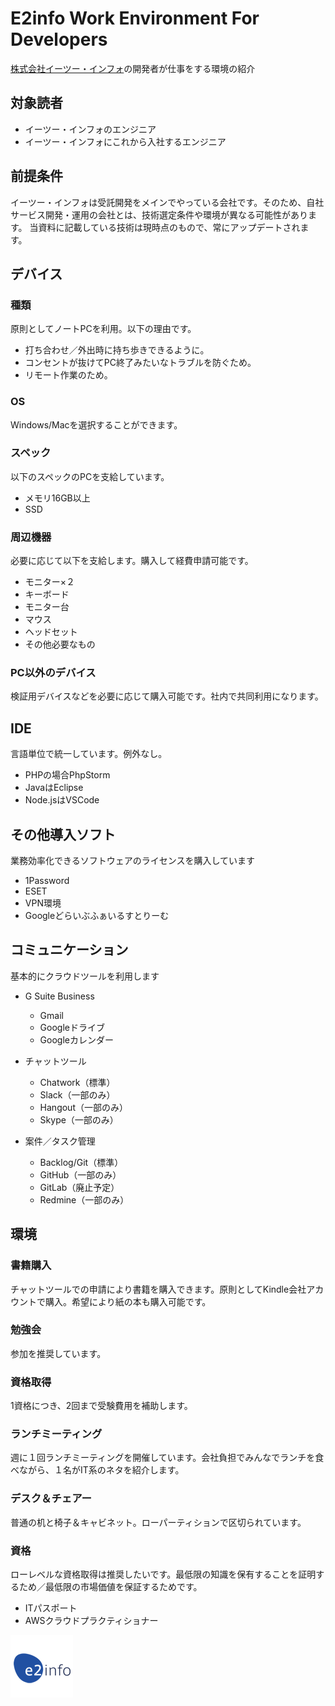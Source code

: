 # E2info Work Environment For Developers

[株式会社イーツー・インフォ](https://www.e2info.co.jp/)の開発者が仕事をする環境の紹介

## 対象読者

* イーツー・インフォのエンジニア
* イーツー・インフォにこれから入社するエンジニア

## 前提条件

イーツー・インフォは受託開発をメインでやっている会社です。そのため、自社サービス開発・運用の会社とは、技術選定条件や環境が異なる可能性があります。
当資料に記載している技術は現時点のもので、常にアップデートされます。

## デバイス

### 種類

原則としてノートPCを利用。以下の理由です。

* 打ち合わせ／外出時に持ち歩きできるように。
* コンセントが抜けてPC終了みたいなトラブルを防ぐため。
* リモート作業のため。

### OS

Windows/Macを選択することができます。

### スペック

以下のスペックのPCを支給しています。

* メモリ16GB以上
* SSD

### 周辺機器

必要に応じて以下を支給します。購入して経費申請可能です。

* モニター×２
* キーボード
* モニター台
* マウス
* ヘッドセット
* その他必要なもの

### PC以外のデバイス

検証用デバイスなどを必要に応じて購入可能です。社内で共同利用になります。

## IDE

言語単位で統一しています。例外なし。

* PHPの場合PhpStorm
* JavaはEclipse
* Node.jsはVSCode

## その他導入ソフト

業務効率化できるソフトウェアのライセンスを購入しています

* 1Password
* ESET
* VPN環境
* Googleどらいぶふぁいるすとりーむ

## コミュニケーション

基本的にクラウドツールを利用します

* G Suite Business
    * Gmail
    * Googleドライブ
    * Googleカレンダー

* チャットツール
    * Chatwork（標準）
    * Slack（一部のみ）
    * Hangout（一部のみ）
    * Skype（一部のみ）
    
* 案件／タスク管理
    * Backlog/Git（標準）
    * GitHub（一部のみ）
    * GitLab（廃止予定）
    * Redmine（一部のみ）
    

## 環境

### 書籍購入

チャットツールでの申請により書籍を購入できます。原則としてKindle会社アカウントで購入。希望により紙の本も購入可能です。

### 勉強会

参加を推奨しています。

### 資格取得

1資格につき、2回まで受験費用を補助します。

### ランチミーティング

週に１回ランチミーティングを開催しています。会社負担でみんなでランチを食べながら、１名がIT系のネタを紹介します。

### デスク＆チェアー

普通の机と椅子＆キャビネット。ローパーティションで区切られています。

### 資格

ローレベルな資格取得は推奨したいです。最低限の知識を保有することを証明するため／最低限の市場価値を保証するためです。

* ITパスポート
* AWSクラウドプラクティショナー


![イーツー・インフォロゴ](https://raw.githubusercontent.com/e2info/e2info-warehouse/master/images/logo/logo100x100_transparent.png)
